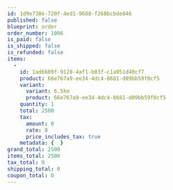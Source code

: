 ```yaml
---
id: 1d9e738e-720f-4ed1-9688-f268bcbde846
published: false
blueprint: order
order_number: 1006
is_paid: false
is_shipped: false
is_refunded: false
items:
  -
    id: 1ad6609f-9128-4af1-b03f-c1a951d40cf7
    product: 66e767a9-ee34-4dc4-8681-d09bb59f0cf5
    variant:
      variant: 6.5km
      product: 66e767a9-ee34-4dc4-8681-d09bb59f0cf5
    quantity: 1
    total: 2500
    tax:
      amount: 0
      rate: 0
      price_includes_tax: true
    metadata: {  }
grand_total: 2500
items_total: 2500
tax_total: 0
shipping_total: 0
coupon_total: 0
---
```

